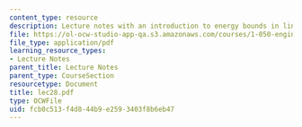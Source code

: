 ```yaml
---
content_type: resource
description: Lecture notes with an introduction to energy bounds in linear elasticity.
file: https://ol-ocw-studio-app-qa.s3.amazonaws.com/courses/1-050-engineering-mechanics-i-fall-2007/fcb0c513f4d844b9e2593403f8b6eb47_lec28.pdf
file_type: application/pdf
learning_resource_types:
- Lecture Notes
parent_title: Lecture Notes
parent_type: CourseSection
resourcetype: Document
title: lec28.pdf
type: OCWFile
uid: fcb0c513-f4d8-44b9-e259-3403f8b6eb47
---
```

